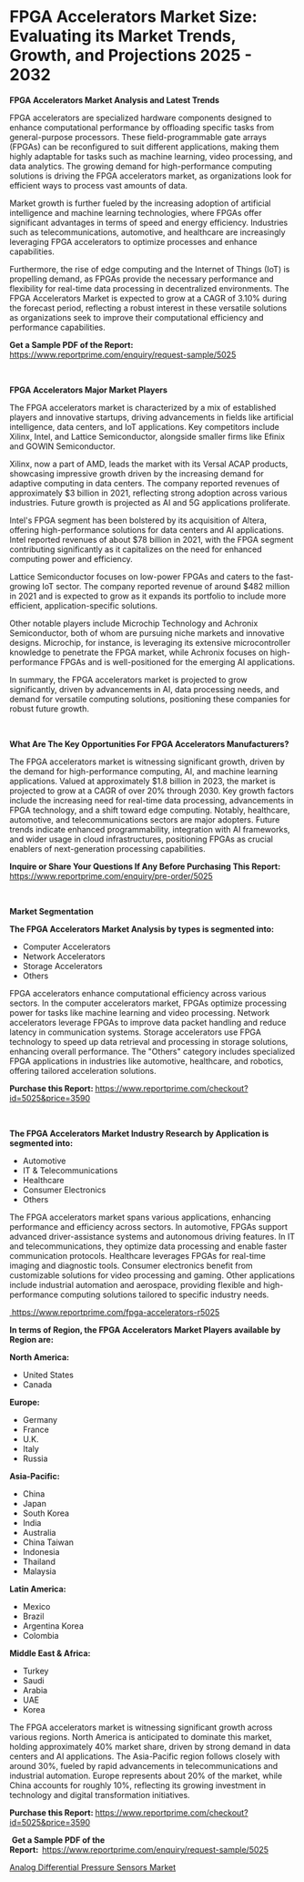<p><h1>FPGA Accelerators Market Size: Evaluating its Market Trends, Growth, and Projections 2025 - 2032</h1></p><p><strong>FPGA Accelerators Market Analysis and Latest Trends</strong></p>
<p><p>FPGA accelerators are specialized hardware components designed to enhance computational performance by offloading specific tasks from general-purpose processors. These field-programmable gate arrays (FPGAs) can be reconfigured to suit different applications, making them highly adaptable for tasks such as machine learning, video processing, and data analytics. The growing demand for high-performance computing solutions is driving the FPGA accelerators market, as organizations look for efficient ways to process vast amounts of data.</p><p>Market growth is further fueled by the increasing adoption of artificial intelligence and machine learning technologies, where FPGAs offer significant advantages in terms of speed and energy efficiency. Industries such as telecommunications, automotive, and healthcare are increasingly leveraging FPGA accelerators to optimize processes and enhance capabilities.</p><p>Furthermore, the rise of edge computing and the Internet of Things (IoT) is propelling demand, as FPGAs provide the necessary performance and flexibility for real-time data processing in decentralized environments. The FPGA Accelerators Market is expected to grow at a CAGR of 3.10% during the forecast period, reflecting a robust interest in these versatile solutions as organizations seek to improve their computational efficiency and performance capabilities.</p></p>
<p><strong>Get a Sample PDF of the Report:&nbsp;</strong> <a href="https://www.reportprime.com/enquiry/request-sample/5025?utm_campaign=2809&utm_medium=2&utm_source=Github&utm_content=ia&utm_term=19032025&utm_id=fpga-accelerators">https://www.reportprime.com/enquiry/request-sample/5025</a></p>
<p>&nbsp;</p>
<p><strong>FPGA Accelerators Major Market Players</strong></p>
<p><p>The FPGA accelerators market is characterized by a mix of established players and innovative startups, driving advancements in fields like artificial intelligence, data centers, and IoT applications. Key competitors include Xilinx, Intel, and Lattice Semiconductor, alongside smaller firms like Efinix and GOWIN Semiconductor.</p><p>Xilinx, now a part of AMD, leads the market with its Versal ACAP products, showcasing impressive growth driven by the increasing demand for adaptive computing in data centers. The company reported revenues of approximately $3 billion in 2021, reflecting strong adoption across various industries. Future growth is projected as AI and 5G applications proliferate.</p><p>Intel's FPGA segment has been bolstered by its acquisition of Altera, offering high-performance solutions for data centers and AI applications. Intel reported revenues of about $78 billion in 2021, with the FPGA segment contributing significantly as it capitalizes on the need for enhanced computing power and efficiency.</p><p>Lattice Semiconductor focuses on low-power FPGAs and caters to the fast-growing IoT sector. The company reported revenue of around $482 million in 2021 and is expected to grow as it expands its portfolio to include more efficient, application-specific solutions.</p><p>Other notable players include Microchip Technology and Achronix Semiconductor, both of whom are pursuing niche markets and innovative designs. Microchip, for instance, is leveraging its extensive microcontroller knowledge to penetrate the FPGA market, while Achronix focuses on high-performance FPGAs and is well-positioned for the emerging AI applications.</p><p>In summary, the FPGA accelerators market is projected to grow significantly, driven by advancements in AI, data processing needs, and demand for versatile computing solutions, positioning these companies for robust future growth.</p></p>
<p>&nbsp;</p>
<p><strong>What Are The Key Opportunities For FPGA Accelerators Manufacturers?</strong></p>
<p><p>The FPGA accelerators market is witnessing significant growth, driven by the demand for high-performance computing, AI, and machine learning applications. Valued at approximately $1.8 billion in 2023, the market is projected to grow at a CAGR of over 20% through 2030. Key growth factors include the increasing need for real-time data processing, advancements in FPGA technology, and a shift toward edge computing. Notably, healthcare, automotive, and telecommunications sectors are major adopters. Future trends indicate enhanced programmability, integration with AI frameworks, and wider usage in cloud infrastructures, positioning FPGAs as crucial enablers of next-generation processing capabilities.</p></p>
<p><strong>Inquire or Share Your Questions If Any Before Purchasing This Report:</strong> <a href="https://www.reportprime.com/enquiry/pre-order/5025?utm_campaign=2809&utm_medium=2&utm_source=Github&utm_content=ia&utm_term=19032025&utm_id=fpga-accelerators">https://www.reportprime.com/enquiry/pre-order/5025</a></p>
<p>&nbsp;</p>
<p><strong>Market Segmentation</strong></p>
<p><strong>The FPGA Accelerators Market Analysis by types is segmented into:</strong></p>
<p><ul><li>Computer Accelerators</li><li>Network Accelerators</li><li>Storage Accelerators</li><li>Others</li></ul></p>
<p><p>FPGA accelerators enhance computational efficiency across various sectors. In the computer accelerators market, FPGAs optimize processing power for tasks like machine learning and video processing. Network accelerators leverage FPGAs to improve data packet handling and reduce latency in communication systems. Storage accelerators use FPGA technology to speed up data retrieval and processing in storage solutions, enhancing overall performance. The "Others" category includes specialized FPGA applications in industries like automotive, healthcare, and robotics, offering tailored acceleration solutions.</p></p>
<p><strong>Purchase this Report:&nbsp;</strong><a href="https://www.reportprime.com/checkout?id=5025&price=3590&utm_campaign=2809&utm_medium=2&utm_source=Github&utm_content=ia&utm_term=19032025&utm_id=fpga-accelerators">https://www.reportprime.com/checkout?id=5025&price=3590</a></p>
<p>&nbsp;</p>
<p><strong>The FPGA Accelerators Market Industry Research by Application is segmented into:</strong></p>
<p><ul><li>Automotive</li><li>IT & Telecommunications</li><li>Healthcare</li><li>Consumer Electronics</li><li>Others</li></ul></p>
<p><p>The FPGA accelerators market spans various applications, enhancing performance and efficiency across sectors. In automotive, FPGAs support advanced driver-assistance systems and autonomous driving features. In IT and telecommunications, they optimize data processing and enable faster communication protocols. Healthcare leverages FPGAs for real-time imaging and diagnostic tools. Consumer electronics benefit from customizable solutions for video processing and gaming. Other applications include industrial automation and aerospace, providing flexible and high-performance computing solutions tailored to specific industry needs.</p></p>
<p><a href="https://www.reportprime.com/fpga-accelerators-r5025?utm_campaign=2809&utm_medium=2&utm_source=Github&utm_content=ia&utm_term=19032025&utm_id=fpga-accelerators">&nbsp;https://www.reportprime.com/fpga-accelerators-r5025</a></p>
<p><strong>In terms of Region, the FPGA Accelerators Market Players available by Region are:</strong></p>
<p>
    <p> <strong> North America: </strong>
        <ul>
            <li>United States</li>
            <li>Canada</li>
        </ul>
        </p> 
    <p> <strong> Europe: </strong>
        <ul>
            <li>Germany</li>
            <li>France</li>
            <li>U.K.</li>
            <li>Italy</li>
            <li>Russia</li>
        </ul>
        </p> 
    <p> <strong> Asia-Pacific: </strong>
        <ul>
            <li>China</li>
            <li>Japan</li>
            <li>South Korea</li>
            <li>India</li>
            <li>Australia</li>
            <li>China Taiwan</li>
            <li>Indonesia</li>
            <li>Thailand</li>
            <li>Malaysia</li>
        </ul>
        </p> 
    <p> <strong> Latin America: </strong>
        <ul>
            <li>Mexico</li>
            <li>Brazil</li>
            <li>Argentina Korea</li>
            <li>Colombia</li>
        </ul>
        </p> 
    <p> <strong> Middle East & Africa: </strong>
        <ul>
            <li>Turkey</li>
            <li>Saudi</li>
            <li>Arabia</li>
            <li>UAE</li>
            <li>Korea</li>
        </ul>
    </p>
    </p>
<p><p>The FPGA accelerators market is witnessing significant growth across various regions. North America is anticipated to dominate this market, holding approximately 40% market share, driven by strong demand in data centers and AI applications. The Asia-Pacific region follows closely with around 30%, fueled by rapid advancements in telecommunications and industrial automation. Europe represents about 20% of the market, while China accounts for roughly 10%, reflecting its growing investment in technology and digital transformation initiatives.</p></p>
<p><strong>Purchase this Report: </strong><a href="https://www.reportprime.com/checkout?id=5025&price=3590&utm_campaign=2809&utm_medium=2&utm_source=Github&utm_content=ia&utm_term=19032025&utm_id=fpga-accelerators">https://www.reportprime.com/checkout?id=5025&price=3590</a></p>
<p>&nbsp;<strong>Get a Sample PDF of the Report:&nbsp;&nbsp;</strong><a href="https://www.reportprime.com/enquiry/request-sample/5025?utm_campaign=2809&utm_medium=2&utm_source=Github&utm_content=ia&utm_term=19032025&utm_id=fpga-accelerators">https://www.reportprime.com/enquiry/request-sample/5025</a></p>
<p><strong></strong></p>
<p><p><a href="https://github.com/djembashote/Market-Research-Report-List-1/blob/main/analog-differential-pressure-sensors-market.md?utm_campaign=2809&utm_medium=2&utm_source=Github&utm_content=ia&utm_term=19032025&utm_id=fpga-accelerators">Analog Differential Pressure Sensors Market</a></p></p>